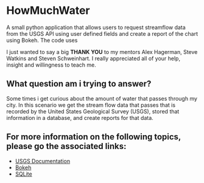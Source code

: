 # HowMuchWater
A small python application that allows users to request streamflow data from the USGS API using user defined fields and create a report of the chart using Bokeh. The code uses 

I just wanted to say a big **THANK YOU** to my mentors Alex Hagerman, Steve Watkins and Steven Schweinhart. I really appreciated all of your help, insight and willingness to teach me.

## What question am i trying to answer?
Some times i get curious about the amount of water that passes through my city. In this scenario we get the stream flow data that passes that is recorded by the United States Geological Survey (USGS), stored that information in a database, and create reports for that data.

## For more information on the following topics, please go the associated links:
* [USGS Documentation](https://waterservices.usgs.gov/rest/DV-Service.html)
* [Bokeh](https://bokeh.pydata.org/en/latest/)
* [SQLite](https://docs.python.org/2/library/sqlite3.html)
	
